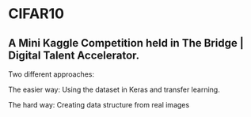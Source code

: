 # CIFAR10
## A Mini Kaggle Competition held in The Bridge | Digital Talent Accelerator.

Two different approaches: 

The easier way: Using the dataset in Keras and transfer learning.

The hard way: Creating data structure from real images
